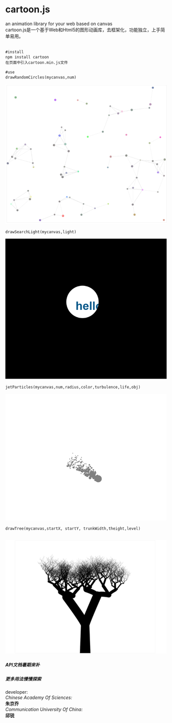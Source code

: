 # cartoon.js
an animation library for your web based on canvas</br>
cartoon.js是一个基于Web和Html5的图形动画库，去框架化，功能独立，上手简单易用。</br>
</br>

```
#install
npm install cartoon
在页面中引入cartoon.min.js文件
```
```
#use
drawRandomCircles(mycanvas,num)
```
![examples](./examples/randomCircles.png "example1") 
```
drawSearchLight(mycanvas,light)
```
![examples](./examples/searchlight.png "example2")

```
jetParticles(mycanvas,num,radius,color,turbulence,life,obj)
```
![examples](./examples/particles.png "example3")

```
drawTree(mycanvas,startX, startY, trunkWidth,theight,level)
```
![examples](./examples/tree.png "example4")
---------------------------------------------------
##### API文档暑期来补
##### 更多用法慢慢探索

developer:</br>
	_Chinese Academy Of Sciences:</br>_
	**朱京乔**</br>
	_Communication University Of China:</br>_
	**邱锐**</br>
